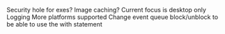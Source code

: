 Security hole for exes?
Image caching?
Current focus is desktop only
Logging
More platforms supported
Change event queue block/unblock to be able to use the with statement